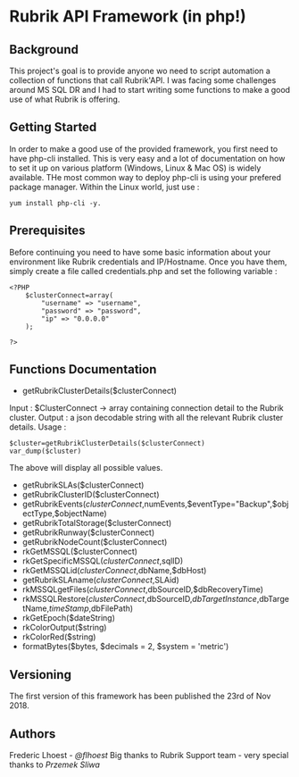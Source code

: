 # Rubrik API Framework (in php!)

## Background

This project's goal is to provide anyone wo need to script automation a collection of functions that call Rubrik'API. I was facing some challenges around MS SQL DR and I had to start writing some functions to make a good use of what Rubrik is offering.

## Getting Started

In order to make a good use of the provided framework, you first need to have php-cli installed. This is very easy and a lot of documentation on how to set it up on various platform (Windows, Linux & Mac OS) is widely available. THe most common way to deploy php-cli is using your prefered package manager. Within the Linux world, just use : 
```
yum install php-cli -y.
````

## Prerequisites

Before continuing you need to have some basic information about your environment like Rubrik credentials and IP/Hostname. Once you have them, simply create a file called credentials.php and set the following variable : 

```
<?PHP
	$clusterConnect=array(
		"username" => "username",
		"password" => "password",
		"ip" => "0.0.0.0"
	);

?>
```

## Functions Documentation

* getRubrikClusterDetails($clusterConnect)

Input : $ClusterConnect -> array containing connection detail to the Rubrik cluster.
Output : a json decodable string with all the relevant Rubrik cluster details.
Usage : 

```
$cluster=getRubrikClusterDetails($clusterConnect)
var_dump($cluster)
```
The above will display all possible values.

* getRubrikSLAs($clusterConnect)
* getRubrikClusterID($clusterConnect)
* getRubrikEvents($clusterConnect,$numEvents,$eventType="Backup",$objectType,$objectName)
* getRubrikTotalStorage($clusterConnect)
* getRubrikRunway($clusterConnect)
* getRubrikNodeCount($clusterConnect)
* rkGetMSSQL($clusterConnect)
* rkGetSpecificMSSQL($clusterConnect,$sqlID)
* rkGetMSSQLid($clusterConnect,$dbName,$dbHost)	
* getRubrikSLAname($clusterConnect,$SLAid)
* rkMSSQLgetFiles($clusterConnect,$dbSourceID,$dbRecoveryTime)
* rkMSSQLRestore($clusterConnect,$dbSourceID,$dbTargetInstance,$dbTargetName,$timeStamp,$dbFilePath)	
* rkGetEpoch($dateString)
* rkColorOutput($string)
* rkColorRed($string)
* formatBytes($bytes, $decimals = 2, $system = 'metric')	

## Versioning

The first version of this framework has been published the 23rd of Nov 2018.

## Authors

Frederic Lhoest - *@flhoest*
Big thanks to Rubrik Support team - very special thanks to *Przemek Sliwa*
